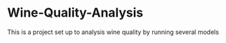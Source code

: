 # Wine-Quality-Analysis
 This is a project set up to analysis wine quality by running several models

